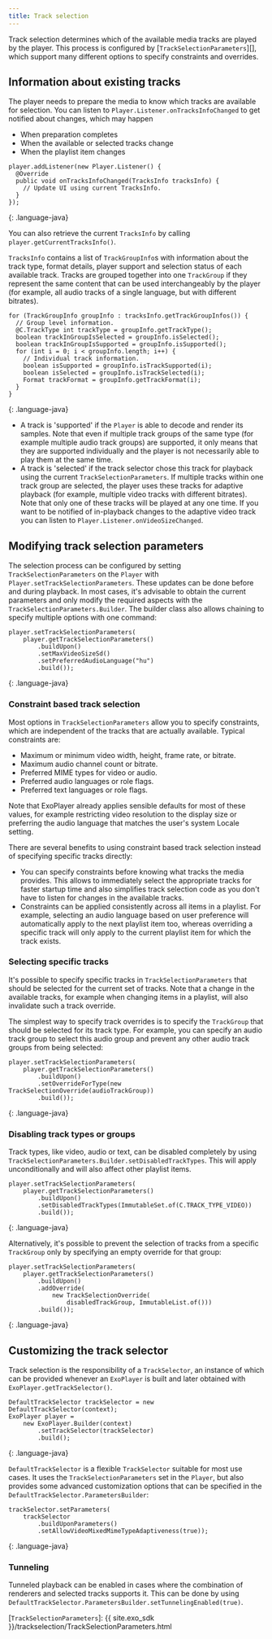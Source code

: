 ```yaml
---
title: Track selection
---
```


Track selection determines which of the available media tracks are played by the
player. This process is configured by [`TrackSelectionParameters`][], which
support many different options to specify constraints and overrides.

## Information about existing tracks

The player needs to prepare the media to know which tracks are available for
selection. You can listen to `Player.Listener.onTracksInfoChanged` to get
notified about changes, which may happen
 * When preparation completes
 * When the available or selected tracks change
 * When the playlist item changes

~~~
player.addListener(new Player.Listener() {
  @Override
  public void onTracksInfoChanged(TracksInfo tracksInfo) {
    // Update UI using current TracksInfo.
  }
});
~~~
{: .language-java}

You can also retrieve the current `TracksInfo` by calling
`player.getCurrentTracksInfo()`.

`TracksInfo` contains a list of `TrackGroupInfo`s with information about the
track type, format details, player support and selection status of each
available track. Tracks are grouped together into one `TrackGroup` if they
represent the same content that can be used interchangeably by the player (for
example, all audio tracks of a single language, but with different bitrates).

~~~
for (TrackGroupInfo groupInfo : tracksInfo.getTrackGroupInfos()) {
  // Group level information.
  @C.TrackType int trackType = groupInfo.getTrackType();
  boolean trackInGroupIsSelected = groupInfo.isSelected();
  boolean trackInGroupIsSupported = groupInfo.isSupported();
  for (int i = 0; i < groupInfo.length; i++) {
    // Individual track information.
    boolean isSupported = groupInfo.isTrackSupported(i);
    boolean isSelected = groupInfo.isTrackSelected(i);
    Format trackFormat = groupInfo.getTrackFormat(i);
  }
}
~~~
{: .language-java}

* A track is 'supported' if the `Player` is able to decode and render its
  samples. Note that even if multiple track groups of the same type (for example
  multiple audio track groups) are supported, it only means that they are
  supported individually and the player is not necessarily able to play them at
  the same time.
* A track is 'selected' if the track selector chose this track for playback
  using the current `TrackSelectionParameters`. If multiple tracks within one
  track group are selected, the player uses these tracks for adaptive playback
  (for example, multiple video tracks with different bitrates). Note that only
  one of these tracks will be played at any one time. If you want to be notified
  of in-playback changes to the adaptive video track you can listen to
  `Player.Listener.onVideoSizeChanged`.

## Modifying track selection parameters

The selection process can be configured by setting `TrackSelectionParameters` on
the `Player` with `Player.setTrackSelectionParameters`. These updates can be
done before and during playback. In most cases, it's advisable to obtain the
current parameters and only modify the required aspects with the
`TrackSelectionParameters.Builder`. The builder class also allows chaining to
specify multiple options with one command:

~~~
player.setTrackSelectionParameters(
    player.getTrackSelectionParameters()
        .buildUpon()
        .setMaxVideoSizeSd()
        .setPreferredAudioLanguage("hu")
        .build());
~~~
{: .language-java}

### Constraint based track selection

Most options in `TrackSelectionParameters` allow you to specify constraints,
which are independent of the tracks that are actually available. Typical
constraints are:

 * Maximum or minimum video width, height, frame rate, or bitrate.
 * Maximum audio channel count or bitrate.
 * Preferred MIME types for video or audio.
 * Preferred audio languages or role flags.
 * Preferred text languages or role flags.

Note that ExoPlayer already applies sensible defaults for most of these values,
for example restricting video resolution to the display size or preferring the
audio language that matches the user's system Locale setting.

There are several benefits to using constraint based track selection instead of
specifying specific tracks directly:

* You can specify constraints before knowing what tracks the media provides.
  This allows to immediately select the appropriate tracks for faster startup
  time and also simplifies track selection code as you don't have to listen for
  changes in the available tracks.
* Constraints can be applied consistently across all items in a playlist. For
  example, selecting an audio language based on user preference will
  automatically apply to the next playlist item too, whereas overriding a
  specific track will only apply to the current playlist item for which the
  track exists.

### Selecting specific tracks

It's possible to specify specific tracks in `TrackSelectionParameters` that
should be selected for the current set of tracks. Note that a change in the
available tracks, for example when changing items in a playlist, will also
invalidate such a track override.

The simplest way to specify track overrides is to specify the `TrackGroup` that
should be selected for its track type. For example, you can specify an audio
track group to select this audio group and prevent any other audio track groups
from being selected:

~~~
player.setTrackSelectionParameters(
    player.getTrackSelectionParameters()
        .buildUpon()
        .setOverrideForType(new TrackSelectionOverride(audioTrackGroup))
        .build());
~~~
{: .language-java}

### Disabling track types or groups

Track types, like video, audio or text, can be disabled completely by using
`TrackSelectionParameters.Builder.setDisabledTrackTypes`. This will apply
unconditionally and will also affect other playlist items.

~~~
player.setTrackSelectionParameters(
    player.getTrackSelectionParameters()
        .buildUpon()
        .setDisabledTrackTypes(ImmutableSet.of(C.TRACK_TYPE_VIDEO))
        .build());
~~~
{: .language-java}

Alternatively, it's possible to prevent the selection of tracks from a specific
`TrackGroup` only by specifying an empty override for that group:

~~~
player.setTrackSelectionParameters(
    player.getTrackSelectionParameters()
        .buildUpon()
        .addOverride(
            new TrackSelectionOverride(
                disabledTrackGroup, ImmutableList.of()))
        .build());
~~~
{: .language-java}

## Customizing the track selector

Track selection is the responsibility of a `TrackSelector`, an instance
of which can be provided whenever an `ExoPlayer` is built and later obtained
with `ExoPlayer.getTrackSelector()`.

~~~
DefaultTrackSelector trackSelector = new DefaultTrackSelector(context);
ExoPlayer player =
    new ExoPlayer.Builder(context)
        .setTrackSelector(trackSelector)
        .build();
~~~
{: .language-java}

`DefaultTrackSelector` is a flexible `TrackSelector` suitable for most use
cases. It uses the `TrackSelectionParameters` set in the `Player`, but also
provides some advanced customization options that can be specified in the
`DefaultTrackSelector.ParametersBuilder`:

~~~
trackSelector.setParameters(
    trackSelector
        .buildUponParameters()
        .setAllowVideoMixedMimeTypeAdaptiveness(true));
~~~
{: .language-java}

### Tunneling

Tunneled playback can be enabled in cases where the combination of renderers and
selected tracks supports it. This can be done by using
`DefaultTrackSelector.ParametersBuilder.setTunnelingEnabled(true)`.

[`TrackSelectionParameters`]: {{ site.exo_sdk }}/trackselection/TrackSelectionParameters.html
